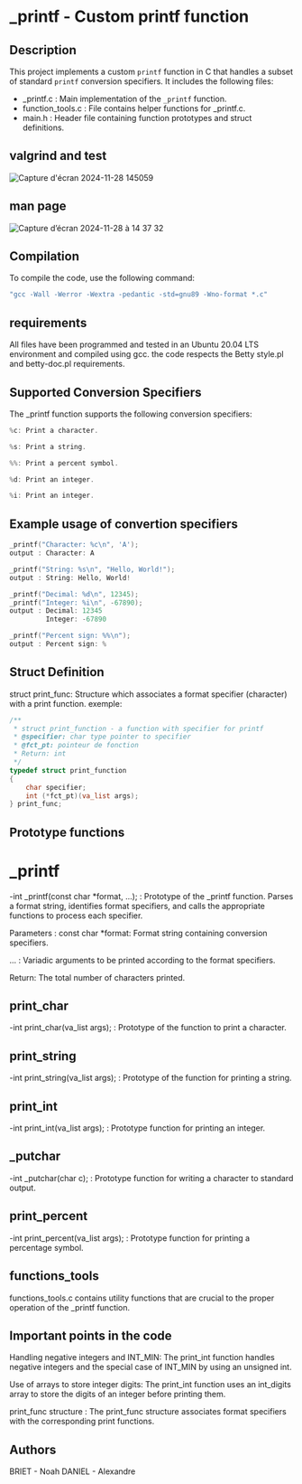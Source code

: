 # _printf - Custom printf function

## Description
This project implements a custom `printf` function in C that handles a subset of standard `printf` conversion specifiers. It includes the following files:
- _printf.c : Main implementation of the `_printf` function.
- function_tools.c : File contains helper functions for _printf.c.
- main.h : Header file containing function prototypes and struct definitions.
  
## valgrind and test
![Capture d'écran 2024-11-28 145059](https://github.com/user-attachments/assets/e08982f8-5075-4412-b628-c64baea405da)


## man page
![Capture d’écran 2024-11-28 à 14 37 32](https://github.com/user-attachments/assets/32cfb4fc-9071-4961-9b93-aab0527e321a)

## Compilation

To compile the code, use the following command:
```c
"gcc -Wall -Werror -Wextra -pedantic -std=gnu89 -Wno-format *.c"
```
## requirements

All files have been programmed and tested in an Ubuntu 20.04 LTS environment and compiled using gcc.
the code respects the Betty style.pl and betty-doc.pl requirements.

## Supported Conversion Specifiers
The _printf function supports the following conversion specifiers:

```c
%c: Print a character.

%s: Print a string.

%%: Print a percent symbol.

%d: Print an integer.

%i: Print an integer.
```
## Example usage of convertion specifiers

```c
_printf("Character: %c\n", 'A');
output : Character: A

_printf("String: %s\n", "Hello, World!");
output : String: Hello, World!

_printf("Decimal: %d\n", 12345);
_printf("Integer: %i\n", -67890);
output : Decimal: 12345
         Integer: -67890

_printf("Percent sign: %%\n");
output : Percent sign: %
```
## Struct Definition

struct print_func: Structure which associates a format specifier (character) with a print function.
exemple:
```c
/**
 * struct print_function - a function with specifier for printf
 * @specifier: char type pointer to specifier
 * @fct_pt: pointeur de fonction
 * Return: int
 */
typedef struct print_function
{
	char specifier;
	int (*fct_pt)(va_list args);
} print_func;
```
## Prototype functions
# _printf
-int _printf(const char *format, ...); : Prototype of the _printf function.
Parses a format string, identifies format specifiers, and calls the appropriate functions to process each specifier.

Parameters :
const char *format: Format string containing conversion specifiers.

... : Variadic arguments to be printed according to the format specifiers.

Return: The total number of characters printed.
## print_char
-int print_char(va_list args); : Prototype of the function to print a character.
## print_string
-int print_string(va_list args); : Prototype of the function for printing a string.
## print_int
-int print_int(va_list args); : Prototype function for printing an integer.
## _putchar
-int _putchar(char c); : Prototype function for writing a character to standard output.
## print_percent
-int print_percent(va_list args); : Prototype function for printing a percentage symbol.

## functions_tools

functions_tools.c contains utility functions that are crucial to the proper operation of the _printf function.

## Important points in the code

Handling negative integers and INT_MIN: The print_int function handles negative integers and the special case of INT_MIN by using an unsigned int.

Use of arrays to store integer digits: The print_int function uses an int_digits array to store the digits of an integer before printing them.

print_func structure : The print_func structure associates format specifiers with the corresponding print functions.

## Authors

BRIET - Noah
DANIEL - Alexandre
